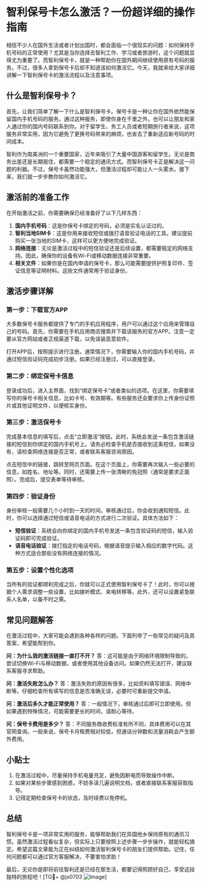 # 智利保号卡怎么激活？一份超详细的操作指南

相信不少人在国外生活或者计划出国时，都会面临一个很现实的问题：如何保持手机号码的正常使用？尤其是当你选择去智利工作、学习或者旅游时，这个问题就显得尤为重要了。而智利保号卡，就是一种帮助你在国外期间继续使用原有号码的服务。不过，很多人拿到保号卡后却不知道该如何激活它。今天，我就来给大家详细讲解一下智利保号卡的激活流程以及注意事项。

## 什么是智利保号卡？

首先，让我们简单了解一下什么是智利保号卡。保号卡是一种让你在国外依然能保留国内手机号码的服务。通过这种服务，即使你身在千里之外，也可以让朋友和家人通过你的国内号码联系到你。对于留学生、务工人员或者短期旅行者来说，这项服务非常实用，因为它避免了更换号码带来的麻烦，也省去了重新适应新号码的时间成本。

智利作为南美洲的一个重要国家，近年来吸引了大量中国游客和留学生。无论是商务出差还是长期居住，都需要一个稳定的通讯方式。而智利保号卡正是解决这一问题的利器。不过，保号卡虽然功能强大，但激活过程却可能让人一头雾水。接下来，我们就一步步教你如何激活它。

## 激活前的准备工作

在开始激活之前，你需要确保已经准备好了以下几样东西：

1. **国内手机号码**：这是你保号卡绑定的号码，必须是实名认证过的。
2. **智利当地SIM卡**：这是你用来接收短信或拨打语音验证电话的工具。建议提前购买一张当地的SIM卡，这样可以更方便地完成验证。
3. **网络连接**：无论是激活过程中的短信验证还是后续设置，都需要稳定的网络支持。因此，确保你的设备有Wi-Fi或移动数据连接非常重要。
4. **相关文件**：如果你是在国内申请的保号卡，那么可能需要提供护照复印件、签证信息等证明材料。这些文件通常用于验证身份。

## 激活步骤详解

### 第一步：下载官方APP

大多数保号卡服务都提供了专门的手机应用程序，用户可以通过这个应用来管理自己的号码。首先，你需要在手机应用商店搜索并下载该服务的官方APP。注意一定要从官方网站或者正规渠道下载，以免误装恶意软件。

打开APP后，按照提示进行注册。通常情况下，你需要输入你的国内手机号码，并通过短信验证码完成初步注册。如果已经注册过，可以直接登录。

### 第二步：绑定保号卡信息

登录成功后，进入主界面，找到“绑定保号卡”或者类似的选项。在这里，你需要填写你的保号卡相关信息，比如卡号、有效期等。有些服务还会要求你上传身份证照片或其他证明文件，以便核实身份。

### 第三步：激活保号卡

完成基本信息的填写后，点击“立即激活”按钮。此时，系统会发送一条包含激活链接的短信到你绑定的国内手机号上。请务必检查手机是否接收到这条短信，如果没有，请检查网络连接是否正常，或者联系客服咨询原因。

点击短信中的链接，跳转至网页页面。在这个页面上，你需要再次输入一些必要的信息，如姓名、地址等。同时，还需要上传一张清晰的免冠照（通常是要求正面照）。完成后，提交表单等待审核。

### 第四步：验证身份

身份审核一般需要几个小时到一天的时间。审核通过后，你会收到通知短信。此时，你可以选择通过短信或语音电话的方式进行二次验证。具体方法如下：

- **短信验证**：系统会向你绑定的国内手机号发送一条包含验证码的短信，输入验证码即可完成验证。
- **语音电话验证**：拨打指定的电话号码，根据语音提示输入相应的数字代码。这种方式适合那些没有网络连接的情况。

### 第五步：设置个性化选项

当所有的验证都顺利完成之后，你就可以正式使用智利保号卡了！此时，你可以根据个人需求调整一些设置，比如接听模式、来电转移等。此外，还可以设置紧急联系人名单，以备不时之需。

## 常见问题解答

在激活过程中，大家可能会遇到各种各样的问题。下面列举了一些常见的疑问及其答案，希望能帮到你。

**问：为什么我的激活链接一直打不开？**
答：这可能是由于网络环境限制导致的。尝试切换Wi-Fi与移动数据，或者使用其他设备访问。如果仍然无法打开，建议联系客服寻求帮助。

**问：激活失败怎么办？**
答：激活失败的原因有很多，比如资料填写错误、网络中断等。仔细检查所有填写的信息是否准确无误，必要时可重新提交申请。

**问：激活后多久才能正常使用？**
答：一般情况下，审核通过后即可立即使用。但如果遇到特殊情况，可能需要更长的时间，请耐心等待。

**问：保号卡费用是多少？**
答：不同服务商收费标准有所不同，具体费用可以在其官网查询。一般来说，保号卡月租费相对较低，但通话分钟数和流量消耗会产生额外费用。

## 小贴士

1. 在激活过程中，尽量保持手机电量充足，避免因断电而导致操作中断。
2. 如果对某些步骤感到困惑，不妨多读几遍说明文档，或者直接联系客服获取指导。
3. 记得定期检查保号卡的状态，及时续费以免停机。

## 总结

智利保号卡是一项非常实用的服务，能够帮助我们在异国他乡保持原有的通讯习惯。虽然激活过程看似复杂，但实际上只要按照上述步骤一步步操作，就能轻松搞定。希望这篇文章能为正在纠结如何激活智利保号卡的朋友们提供帮助。记住，任何问题都可以通过官方客服解决，不要害怕求助！

最后，无论你是即将前往智利还是已经在那生活，都要记得照顾好自己，享受这段独特的旅程吧！[TG💪+ @jx0703 ![Image](https://github.com/user-attachments/assets/dbca1d08-cadb-493c-b0ec-ad6f7a83f270)]